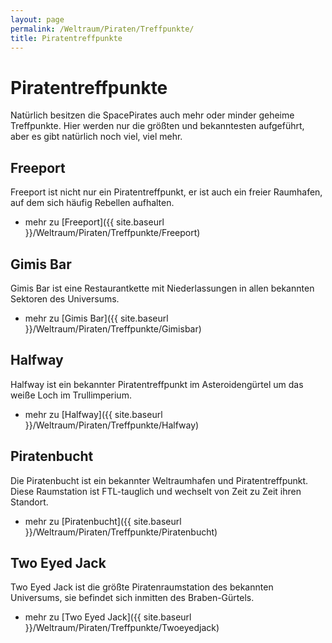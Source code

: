 ```yaml
---
layout: page
permalink: /Weltraum/Piraten/Treffpunkte/
title: Piratentreffpunkte
---
```


# Piratentreffpunkte

Natürlich besitzen die SpacePirates auch mehr oder minder geheime Treffpunkte. Hier werden nur die größten und bekanntesten aufgeführt, aber es gibt natürlich noch viel, viel mehr.

## Freeport

Freeport ist nicht nur ein Piratentreffpunkt, er ist auch ein freier Raumhafen, auf dem sich häufig Rebellen aufhalten.

- mehr zu [Freeport]({{ site.baseurl }}/Weltraum/Piraten/Treffpunkte/Freeport)

## Gimis Bar

Gimis Bar ist eine Restaurantkette mit Niederlassungen in allen bekannten Sektoren des Universums.

- mehr zu [Gimis Bar]({{ site.baseurl }}/Weltraum/Piraten/Treffpunkte/Gimisbar)

## Halfway

Halfway ist ein bekannter Piratentreffpunkt im Asteroidengürtel um das weiße Loch im Trullimperium.

- mehr zu [Halfway]({{ site.baseurl }}/Weltraum/Piraten/Treffpunkte/Halfway)

## Piratenbucht

Die Piratenbucht ist ein bekannter Weltraumhafen und Piratentreffpunkt. Diese Raumstation ist FTL-tauglich und wechselt von Zeit zu Zeit ihren Standort.

- mehr zu [Piratenbucht]({{ site.baseurl }}/Weltraum/Piraten/Treffpunkte/Piratenbucht)

## Two Eyed Jack

Two Eyed Jack ist die größte Piratenraumstation des bekannten Universums, sie befindet sich inmitten des Braben-Gürtels.

- mehr zu [Two Eyed Jack]({{ site.baseurl }}/Weltraum/Piraten/Treffpunkte/Twoeyedjack)

